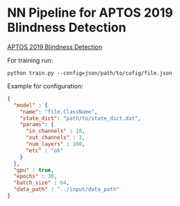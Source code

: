 # NN Pipeline for APTOS 2019 Blindness Detection

[APTOS 2019 Blindness Detection](https://www.kaggle.com/c/aptos2019-blindness-detection)

For training run:

```shell script
python train.py --config=json/path/to/cofig/file.json
```

Example for configuration:

```json
{
  "model" : {
    "name": "file.ClassName",
    "state_dict": "path/to/state_dict.dat",
    "params": {
      "in_channels" : 10,
      "out_channels" : 1,
      "num_layers" : 100,
      "etc" : "ok"
    }
  },
  "gpu" : true,
  "epochs" : 30,
  "batch_size" : 64,
  "data_path" : "../input/data_path"
}
```
